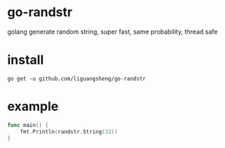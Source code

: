 # go-randstr
golang generate random string, super fast, same probability, thread safe

# install
```
go get -u github.com/liguangsheng/go-randstr
```

# example

```go
func main() {
	fmt.Println(randstr.String(32))
}
```